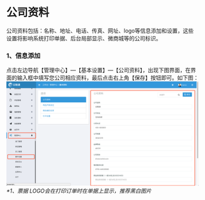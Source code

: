 # 公司资料

公司资料包括：名称、地址、电话、传真、网址、logo等信息添加和设置，这些设置将影响系统打印单据、后台局部显示、微商城等的公司标识。

### 1、信息添加

点击左边导航【管理中心】—【基本设置】—【公司资料】，出现下图界面，在界面的输入框中填写您公司相应资料，最后点击右上角【保存】按钮即可。如下图：![](/assets/glzx-jbss.png)_\*1、票据 LOGO会在打印订单时在单据上显示，推荐黑白图片_

